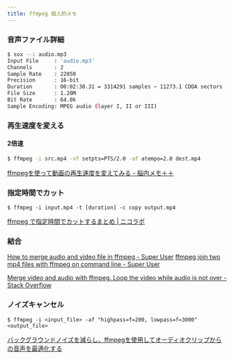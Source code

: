 ```yaml
---
title: ffmpeg 個人的メモ
---
```


### 音声ファイル詳細

```bash
$ sox --i audio.mp3
Input File     : 'audio.mp3'
Channels       : 2
Sample Rate    : 22050
Precision      : 16-bit
Duration       : 00:02:30.31 = 3314291 samples ~ 11273.1 CDDA sectors
File Size      : 1.20M
Bit Rate       : 64.0k
Sample Encoding: MPEG audio (layer I, II or III)
```

### 再生速度を変える
#### 2倍速
```bash
$ ffmpeg -i src.mp4 -vf setpts=PTS/2.0 -af atempo=2.0 dest.mp4
```
[ffmpegを使って動画の再生速度を変えてみる - 脳内メモ＋＋](http://fftest33.blog.fc2.com/blog-entry-36.html)

### 指定時間でカット

```
$ ffmpeg -i input.mp4 -t [duration] -c copy output.mp4
```
[ffmpeg で指定時間でカットするまとめ | ニコラボ](https://nico-lab.net/cutting_ffmpeg/)

### 結合

[How to merge audio and video file in ffmpeg - Super User](https://superuser.com/questions/27764)
[ffmpeg join two mp4 files with ffmpeg on command line - Super User](https://superuser.com/questions/1059245/ffmpeg-join-two-mp4-files-with-ffmpeg-on-command-line)

[Merge video and audio with ffmpeg. Loop the video while audio is not over - Stack Overflow](https://stackoverflow.com/questions/5015771/merge-video-and-audio-with-ffmpeg-loop-the-video-while-audio-is-not-over)

### ノイズキャンセル

```
$ ffmpeg -i <input_file> -af "highpass=f=200, lowpass=f=3000" <output_file>
```
[バックグラウンドノイズを減らし、ffmpegを使用してオーディオクリップからの音声を最適化する](https://qastack.jp/superuser/733061/reduce-background-noise-and-optimize-the-speech-from-an-audio-clip-using-ffmpeg)
